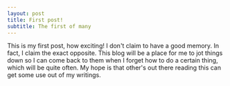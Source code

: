 ```yaml
---
layout: post
title: First post!
subtitle: The first of many
---
```


This is my first post, how exciting! I don't claim to have a good memory. In fact, I claim the exact opposite. This blog will be a place for me to jot things down so I can come back to them when I forget how to do a certain thing, which will be quite often. My hope is that other's out there reading this can get some use out of my writings. 
